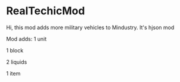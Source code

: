 # RealTechicMod
Hi, this mod adds more military vehicles to Mindustry.
It's hjson mod

Mod adds:
1 unit

1 block

2 liquids

1 item
